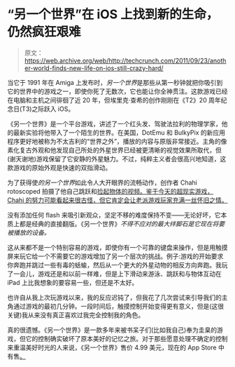 # “另一个世界”在 iOS 上找到新的生命，仍然疯狂艰难 

> 原文：<https://web.archive.org/web/http://techcrunch.com/2011/09/23/another-world-finds-new-life-on-ios-still-crazy-hard/>

当它于 1991 年在 Amiga 上发布时，*另一个世界*是那些从第一秒钟就把你吸引到它的世界中的游戏之一，即使你死了无数次，它也能让你全神贯注。这款游戏已经在电脑和主机之间徘徊了近 20 年，但埃里克·查希的创作刚刚在《T2》20 周年纪念日(T3)之际跃入 iOS。

《另一个世界》是一个平台游戏，讲述了一个红头发、驾驶法拉利的物理学家，他的最新实验将他带入了一个陌生的世界。在美国，DotEmu 和 BulkyPix 的新应用程序更好地被称为不太吉利的“世界之外”，播放的内容与原版非常接近。主角的像素化复古外观和他发现自己所处的外星世界已经被更清晰的视觉效果所取代，但(谢天谢地)游戏保留了它安静的外星魅力。不过，纯粹主义者会很高兴地知道，这款游戏的原始外观是快速的双指滑动。

为了获得使*的另一个世界*如此令人大开眼界的流畅动作，创作者 Chahi rotoscoped 拍摄了他自己跳跃和[捡起物体的视频。鉴于今天的超现实游戏，Chahi 的努力可能看起来很古怪，但它肯定会让老派游戏玩家充满一丝怀旧之情。](https://web.archive.org/web/20230219131908/http://www.youtube.com/watch?v=GTb6zX7Hd5I)

没有添加任何 flash 来吸引新观众，坚定不移的难度保持不变——无论好坏，它本质上都是经典的直接翻版。《另一个世界》*不得不应对的最大绊脚石是它现在将要被播放的设备。*

这从来都不是一个特别容易的游戏，即使你有一个可靠的键盘来操作，但是用触摸屏来玩它给一个不需要它的游戏增加了另一个层次的挑战。例子:游戏的开始要求你奔跑并跳过一些有毒的蛞蝓，然后从一个更大的外星动物的相反方向奔跑。我玩了一会儿，游戏还是和以前一样难，但是上下滑动来游泳、跳跃和与物体互动在 iPad 上比我想象的要容易一些，但还是不太好。

也许自从我上次玩游戏以来，我的反应迟钝了，但我花了几次尝试来引导我们的主角通过游戏的最初几分钟。一段时间后，触摸控制开始变得更有意义，但是(这很关键)我从来没有真正喜欢过我完全控制我的角色。

真的很遗憾。《另一个世界》是一款多年来被书呆子们(比如我自己)奉为圭臬的游戏，但它的控制确实破坏了原本美好的记忆之旅。对于那些愿意处理不确定的控制来重温美好时光的人来说，《另一个世界》售价 4.99 美元，现在的 App Store 中有售[。](https://web.archive.org/web/20230219131908/http://itunes.apple.com/us/app/another-world-20th-anniversary/id460076328?mt=8)